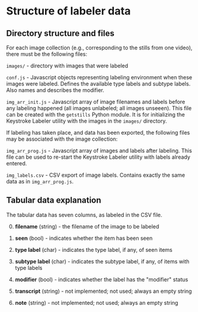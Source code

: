 # Structure of labeler data 

## Directory structure and files

For each image collection (e.g., corresponding to the stills from one video), there must be the following files:

`images/` - directory with images that were labeled

`conf.js` - Javascript objects representing labeling environment when these images were labeled.  Defines the available type labels and subtype labels.  Also names and describes the modifier.

`img_arr_init.js` - Javascript array of image filenames and labels before any labeling happened (all images unlabeled; all images unseeen).  This file can be created with the `getstills` Python module.  It is for initializing the Keystroke Labeler utility with the images in the `images/` directory.

If labeling has taken place, and data has been exported, the following files may be associated with the image collection:

`img_arr_prog.js` - Javascript array of images and labels after labeling.  This file can be used to re-start the Keystroke Labeler utility with labels already entered.

`img_labels.csv` - CSV export of image labels.  Contains exactly the same data as in `img_arr_prog.js`.


## Tabular data explanation

The tabular data has seven columns, as labeled in the CSV file.

0. **filename** (string) - the filename of the image to be labeled

1. **seen** (bool) - indicates whether the item has been seen

2. **type label** (char) - indicates the type label, if any, of seen items

3. **subtype label** (char) - indicates the subtype label, if any, of items with type labels

4. **modifier** (bool) - indicates whether the label has the "modifier" status

5. **transcript** (string) - not implemented; not used; always an empty string

6. **note** (string) - not implemented; not used; always an empty string

